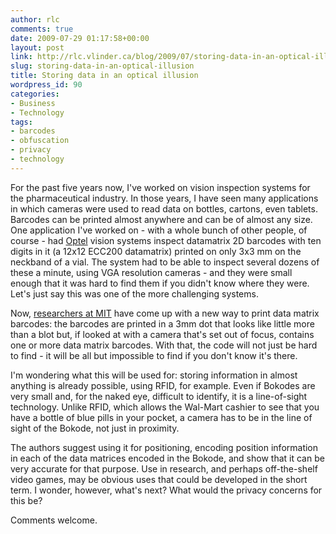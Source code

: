```yaml
---
author: rlc
comments: true
date: 2009-07-29 01:17:58+00:00
layout: post
link: http://rlc.vlinder.ca/blog/2009/07/storing-data-in-an-optical-illusion/
slug: storing-data-in-an-optical-illusion
title: Storing data in an optical illusion
wordpress_id: 90
categories:
- Business
- Technology
tags:
- barcodes
- obfuscation
- privacy
- technology
---
```


For the past five years now, I've worked on vision inspection systems for the pharmaceutical industry. In those years, I have seen many applications in which cameras were used to read data on bottles, cartons, even tablets. Barcodes can be printed almost anywhere and can be of almost any size. One application I've worked on - with a whole bunch of other people, of course - had [Optel](http://www.optelvision.com) vision systems inspect datamatrix 2D barcodes with ten digits in it (a 12x12 ECC200 datamatrix) printed on only 3x3 mm on the neckband of a vial. The system had to be able to inspect several dozens of these a minute, using VGA resolution cameras - and they were small enough that it was hard to find them if you didn't know where they were.
Let's just say this was one of the more challenging systems.

Now, [researchers at MIT](http://web.archive.org/web/20150410133041/http://web.media.mit.edu/%7Eankit/bokode/) have come up with a new way to print data matrix barcodes: the barcodes are printed in a 3mm dot that looks like little more than a blot but, if looked at with a camera that's set out of focus, contains one or more data matrix barcodes. With that, the code will not just be hard to find - it will be all but impossible to find if you don't know it's there.

I'm wondering what this will be used for: storing information in almost anything is already possible, using RFID, for example. Even if Bokodes are very small and, for the naked eye, difficult to identify, it is a line-of-sight technology. Unlike RFID, which allows the Wal-Mart cashier to see that you have a bottle of blue pills in your pocket, a camera has to be in the line of sight of the Bokode, not just in proximity.

The authors suggest using it for positioning, encoding position information in each of the data matrices encoded in the Bokode, and show that it can be very accurate for that purpose. Use in research, and perhaps off-the-shelf video games, may be obvious uses that could be developed in the short term. I wonder, however, what's next? What would the privacy concerns for this be?

Comments welcome.
